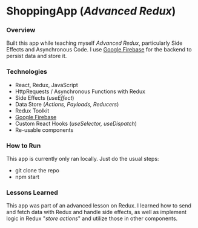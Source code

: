 # ShoppingApp (_Advanced Redux_)

### Overview
Built this app while teaching myself _Advanced Redux_, particularly Side Effects and Asynchronous Code. I use [Google Firebase](https://firebase.google.com/) for the backend to persist data and store it.

### Technologies
* React, Redux, JavaScript
* HttpRequests / Asynchronous Functions with Redux
* Side Effects (_useEffect_)
* Data Store (_Actions, Payloads, Reducers_)
* Redux Toolkit
* [Google Firebase](https://firebase.google.com/) 
* Custom React Hooks (_useSelector, useDispatch_)
* Re-usable components

### How to Run
This app is currently only ran locally. Just do the usual steps:
* git clone the repo
* npm start 

### Lessons Learned
This app was part of an advanced lesson on Redux. I learned how to send and fetch data with Redux and handle side effects, as well as implement logic in Redux "_store actions_" and utilize those in other components.
